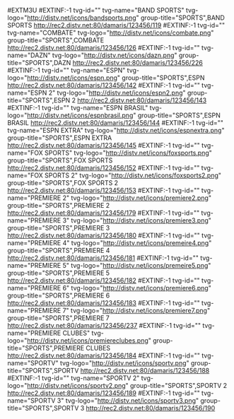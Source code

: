 #EXTM3U 
#EXTINF:-1 tvg-id="" tvg-name="BAND SPORTS" tvg-logo="http://distv.net/icons/bandsports.png" group-title="SPORTS",BAND SPORTS http://rec2.distv.net:80/damaris/123456/119 
#EXTINF:-1 tvg-id="" tvg-name="COMBATE" tvg-logo="http://distv.net/icons/combate.png" group-title="SPORTS",COMBATE http://rec2.distv.net:80/damaris/123456/126
#EXTINF:-1 tvg-id="" tvg-name="DAZN" tvg-logo="http://distv.net/icons/dazn.png" group-title="SPORTS",DAZN http://rec2.distv.net:80/damaris/123456/226
#EXTINF:-1 tvg-id="" tvg-name="ESPN" tvg-logo="http://distv.net/icons/espn.png" group-title="SPORTS",ESPN http://rec2.distv.net:80/damaris/123456/142 #EXTINF:-1 tvg-id="" tvg-name="ESPN 2" tvg-logo="http://distv.net/icons/espn2.png" group-title="SPORTS",ESPN 2 http://rec2.distv.net:80/damaris/123456/143 #EXTINF:-1 tvg-id="" tvg-name="ESPN BRASIL" tvg-logo="http://distv.net/icons/espnbrasil.png" group-title="SPORTS",ESPN BRASIL http://rec2.distv.net:80/damaris/123456/144 #EXTINF:-1 tvg-id="" tvg-name="ESPN EXTRA" tvg-logo="http://distv.net/icons/espnextra.png" group-title="SPORTS",ESPN EXTRA http://rec2.distv.net:80/damaris/123456/145
#EXTINF:-1 tvg-id="" tvg-name="FOX SPORTS" tvg-logo="http://distv.net/icons/foxsports.png" group-title="SPORTS",FOX SPORTS http://rec2.distv.net:80/damaris/123456/152 #EXTINF:-1 tvg-id="" tvg-name="FOX SPORTS 2" tvg-logo="http://distv.net/icons/foxsports2.png" group-title="SPORTS",FOX SPORTS 2 http://rec2.distv.net:80/damaris/123456/153
#EXTINF:-1 tvg-id="" tvg-name="PREMIERE 2" tvg-logo="http://distv.net/icons/premiere2.png" group-title="SPORTS",PREMIERE 2 http://rec2.distv.net:80/damaris/123456/179 #EXTINF:-1 tvg-id="" tvg-name="PREMIERE 3" tvg-logo="http://distv.net/icons/premiere3.png" group-title="SPORTS",PREMIERE 3 http://rec2.distv.net:80/damaris/123456/180 #EXTINF:-1 tvg-id="" tvg-name="PREMIERE 4" tvg-logo="http://distv.net/icons/premeire4.png" group-title="SPORTS",PREMIERE 4 http://rec2.distv.net:80/damaris/123456/181 #EXTINF:-1 tvg-id="" tvg-name="PREMIERE 5" tvg-logo="http://distv.net/icons/premeire5.png" group-title="SPORTS",PREMIERE 5 http://rec2.distv.net:80/damaris/123456/182 #EXTINF:-1 tvg-id="" tvg-name="PREMIERE 6" tvg-logo="http://distv.net/icons/premiere6.png" group-title="SPORTS",PREMIERE 6 http://rec2.distv.net:80/damaris/123456/183 #EXTINF:-1 tvg-id="" tvg-name="PREMIERE 7" tvg-logo="http://distv.net/icons/premiere7.png" group-title="SPORTS",PREMIERE 7 http://rec2.distv.net:80/damaris/123456/237 #EXTINF:-1 tvg-id="" tvg-name="PREMIERE CLUBES" tvg-logo="http://distv.net/icons/premiereclubes.png" group-title="SPORTS",PREMIERE CLUBES http://rec2.distv.net:80/damaris/123456/184
#EXTINF:-1 tvg-id="" tvg-name="SPORTV" tvg-logo="http://distv.net/icons/sportv.png" group-title="SPORTS",SPORTV http://rec2.distv.net:80/damaris/123456/188 #EXTINF:-1 tvg-id="" tvg-name="SPORTV 2" tvg-logo="http://distv.net/icons/sportv2.png" group-title="SPORTS",SPORTV 2 http://rec2.distv.net:80/damaris/123456/189 #EXTINF:-1 tvg-id="" tvg-name="SPORTV 3" tvg-logo="http://distv.net/icons/sportv3.png" group-title="SPORTS",SPORTV 3 http://rec2.distv.net:80/damaris/123456/190
